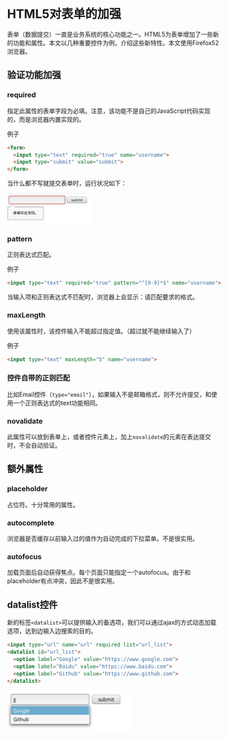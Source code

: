 # HTML5对表单的加强

表单（数据提交）一直是业务系统的核心功能之一。HTML5为表单增加了一些新的功能和属性。本文以几种重要控件为例，介绍这些新特性。本文使用Firefox52浏览器。

## 验证功能加强

### required

指定此属性的表单字段为必填。注意，该功能不是自己的JavaScript代码实现的，而是浏览器内置实现的。

例子
```html
<form>
  <input type="text" required="true" name="username">
  <input type="submit" value="submit">
</form>
```

当什么都不写就提交表单时，运行状况如下：

![](res/1.png)

### pattern

正则表达式匹配。

例子
```html
<input type="text" required="true" pattern="^[0-9]*$" name="username">
```

当输入项和正则表达式不匹配时，浏览器上会显示：请匹配要求的格式。

### maxLength

使用该属性时，该控件输入不能超过指定值。（超过就不能继续输入了）

例子
```html
<input type="text" maxLength="5" name="username">
```

### 控件自带的正则匹配

比如Email控件（`type="email"`），如果输入不是邮箱格式，则不允许提交，和使用一个正则表达式的text功能相同。

### novalidate

此属性可以放到表单上，或者控件元素上，加上`novalidate`的元素在表达提交时，不会自动验证。

## 额外属性

### placeholder

占位符。十分常用的属性。

### autocomplete

浏览器是否缓存以前输入过的值作为自动完成的下拉菜单。不是很实用。

### autofocus

加载页面后自动获得焦点。每个页面只能指定一个autofocus。由于和placeholder有点冲突，因此不是很实用。

## datalist控件

新的标签`<datalist>`可以提供输入的备选项，我们可以通过ajax的方式动态加载选项，达到边输入边搜索的目的。

```html
<input type="url" name="url" required list="url_list">
<datalist id="url_list">
  <option label="Google" value="https://www.google.com">
  <option label="Baidu" value="https://www.baidu.com">
  <option label="Github" value="https://www.github.com">
</datalist>
```

![](res/2.png)
